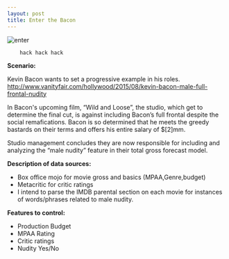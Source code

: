 ```yaml
---
layout: post
title: Enter the Bacon
---
```

![enter](https://myrambling20s.files.wordpress.com/2014/09/adaxr8obgt8cz0d5hp4uuzgibrw.jpg)


    
        hack hack hack
    

**Scenario:**

Kevin Bacon wants to set a progressive example in his roles.
http://www.vanityfair.com/hollywood/2015/08/kevin-bacon-male-full-frontal-nudity

In Bacon's upcoming film, “Wild and Loose”, the studio, which get to determine the final cut, is against including Bacon’s full frontal despite the social remafications. Bacon is so determined that he meets the greedy bastards on their terms and offers his entire salary of $[2]mm.

Studio management concludes they are now responsible for including and analyzing the “male nudity” feature in their total gross forecast model.

**Description of data sources:**

- Box office mojo for movie gross and basics (MPAA,Genre,budget)
- Metacritic for critic ratings
- I intend to parse the IMDB parental section on each movie for instances of words/phrases related to male nudity.

**Features to control:**

- Production Budget
- MPAA Rating
- Critic ratings
- Nudity Yes/No


 
    